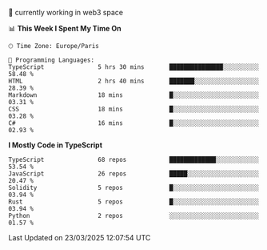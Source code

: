 🔭 currently working in web3 space

<!--START_SECTION:waka-->
📊 **This Week I Spent My Time On** 

```text
🕑︎ Time Zone: Europe/Paris

💬 Programming Languages: 
TypeScript               5 hrs 30 mins       ███████████████░░░░░░░░░░   58.48 % 
HTML                     2 hrs 40 mins       ███████░░░░░░░░░░░░░░░░░░   28.39 % 
Markdown                 18 mins             █░░░░░░░░░░░░░░░░░░░░░░░░   03.31 % 
CSS                      18 mins             █░░░░░░░░░░░░░░░░░░░░░░░░   03.28 % 
C#                       16 mins             █░░░░░░░░░░░░░░░░░░░░░░░░   02.93 % 
```

**I Mostly Code in TypeScript** 

```text
TypeScript               68 repos            █████████████░░░░░░░░░░░░   53.54 % 
JavaScript               26 repos            █████░░░░░░░░░░░░░░░░░░░░   20.47 % 
Solidity                 5 repos             █░░░░░░░░░░░░░░░░░░░░░░░░   03.94 % 
Rust                     5 repos             █░░░░░░░░░░░░░░░░░░░░░░░░   03.94 % 
Python                   2 repos             ░░░░░░░░░░░░░░░░░░░░░░░░░   01.57 % 
```




 Last Updated on 23/03/2025 12:07:54 UTC
<!--END_SECTION:waka-->
